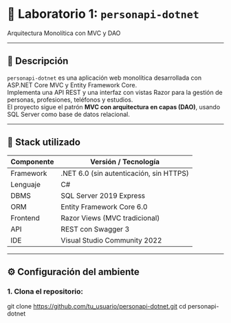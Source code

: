 # 📘 Laboratorio 1: `personapi-dotnet`

 Arquitectura Monolítica con MVC y DAO

---

## 📌 Descripción

`personapi-dotnet` es una aplicación web monolítica desarrollada con ASP.NET Core MVC y Entity Framework Core.  
Implementa una API REST y una interfaz con vistas Razor para la gestión de personas, profesiones, teléfonos y estudios.  
El proyecto sigue el patrón **MVC con arquitectura en capas (DAO)**, usando SQL Server como base de datos relacional.

---

## 🧰 Stack utilizado

| Componente       | Versión / Tecnología                  |
|------------------|----------------------------------------|
| Framework        | .NET 6.0 (sin autenticación, sin HTTPS)|
| Lenguaje         | C#                                     |
| DBMS             | SQL Server 2019 Express                |
| ORM              | Entity Framework Core 6.0             |
| Frontend         | Razor Views (MVC tradicional)         |
| API              | REST con Swagger 3                     |
| IDE              | Visual Studio Community 2022          |

---

## ⚙️ Configuración del ambiente

### 1. Clona el repositorio:

   git clone https://github.com/tu_usuario/personapi-dotnet.git
   cd personapi-dotnet
### 
